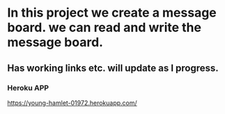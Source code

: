 # In this project we create a message board. we can read and write the message board.

## Has working links etc. will update as I progress.


### Heroku APP
https://young-hamlet-01972.herokuapp.com/